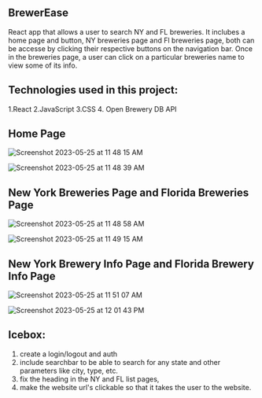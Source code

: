 ## BrewerEase

React app that allows a user to search NY and FL breweries. It inclubes a home page and button, NY breweries page and Fl breweries page, both can be accesse by clicking their respective buttons on the navigation bar. Once in the breweries page, a user can click on a particular breweries name to view some of its info.

## Technologies used in this project:
1.React
2.JavaScript
3.CSS
4. Open Brewery DB API

## Home Page

![Screenshot 2023-05-25 at 11 48 15 AM](https://github.com/FernRicaurte/react-brewerease/assets/128169706/c2a1243c-e968-4d96-b63a-8c1b4cb208e6)

![Screenshot 2023-05-25 at 11 48 39 AM](https://github.com/FernRicaurte/react-brewerease/assets/128169706/b9656fe7-3d5c-42ce-a99f-ded45a146420)


## New York Breweries Page and Florida Breweries Page

![Screenshot 2023-05-25 at 11 48 58 AM](https://github.com/FernRicaurte/react-brewerease/assets/128169706/442941d0-069f-4a72-aa25-bf54e488b395)

![Screenshot 2023-05-25 at 11 49 15 AM](https://github.com/FernRicaurte/react-brewerease/assets/128169706/1c0327ad-2846-41be-b839-87146b304694)


## New York Brewery Info Page and Florida Brewery Info Page

![Screenshot 2023-05-25 at 11 51 07 AM](https://github.com/FernRicaurte/react-brewerease/assets/128169706/83158f05-30a4-4489-bd62-3b187b967d15)

![Screenshot 2023-05-25 at 12 01 43 PM](https://github.com/FernRicaurte/react-brewerease/assets/128169706/00021809-f601-4b20-9e5c-54618e847a03)


## Icebox:

1. create a login/logout and auth
2. include searchbar to be able to search for any state and other parameters like city, type, etc.
3. fix the heading in the NY and FL list pages,
4. make the website url's clickable so that it takes the user to the website.



